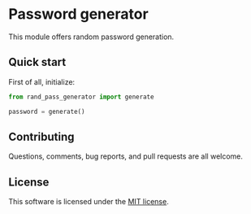 # Password generator
This module offers random password generation.

## Quick start

First of all, initialize:

```python
from rand_pass_generator import generate

password = generate()
```

## Contributing

Questions, comments, bug reports, and pull requests are all welcome.

## License

This software is licensed under the [MIT license](./LICENSE).